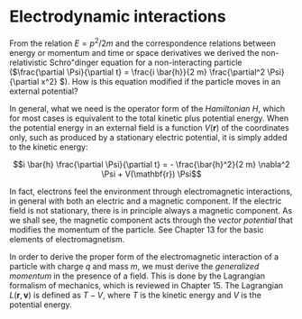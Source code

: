 # Electrodynamic interactions

From the relation $E = p^2/2m$ and the correspondence relations between energy or momentum and time or space derivatives we derived the non-relativistic Schro\"dinger equation for a non-interacting particle ($\frac{\partial \Psi}{\partial t} = \frac{i \bar{h}}{2 m} \frac{\partial^2 \Psi}{\partial x^2} $).
How is this equation modified if the particle moves in an external potential?

In general, what we need is the operator form of the _Hamiltonian_ $H$, which for most cases is equivalent to the total kinetic plus potential energy.
When the potential energy in an external field is a function $V(\mathbf{r})$ of the coordinates only, such as produced by a stationary electric potential, it is simply added to the kinetic energy:

$$i \bar{h} \frac{\partial \Psi}{\partial t} = - \frac{\bar{h}^2}{2 m} \nabla^2 \Psi + V(\mathbf{r}) \Psi$$

In fact, electrons feel the environment through electromagnetic interactions, in general with both an electric and a magnetic component.
If the electric field is not stationary, there is in principle always a magnetic component.
As we shall see, the magnetic component acts through the _vector potential_ that modifies the momentum of the particle.
See Chapter 13 for the basic elements of electromagnetism.

In order to derive the proper form of the electromagnetic interaction of a particle with charge $q$ and mass $m$, we must derive the _generalized momentum_ in the presence of a field.
This is done by the Lagrangian formalism of mechanics, which is reviewed in Chapter 15.
The Lagrangian $L(\mathbf{r}, \mathbf{v})$ is defined as $T - V$, where $T$ is the kinetic energy and $V$ is the potential energy.
